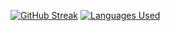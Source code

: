 
[![GitHub Streak](https://github-readme-streak-stats.herokuapp.com/?user=jonathanye29&theme=prussian)](https://git.io/streak-stats)
[![Languages Used](https://github-readme-stats.vercel.app/api/top-langs/?username=jonathanye29&theme=prussian&card_width=495&custom_title=Languages%20Used)](https://github.com/anuraghazra/github-readme-stats)

